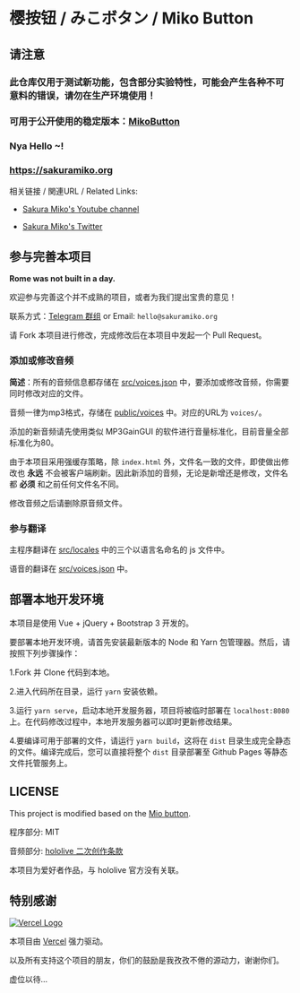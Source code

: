 # 樱按钮 / みこボタン / Miko Button

## 请注意

### 此仓库仅用于测试新功能，包含部分实验特性，可能会产生各种不可意料的错误，请勿在生产环境使用！

### 可用于公开使用的稳定版本：[MikoButton](https://github.com/VoiceButtonUnitedProject/MikoButton)

### Nya Hello ~!

### https://sakuramiko.org

相关链接 / 関連URL / Related Links:

* [Sakura Miko's Youtube channel](https://www.youtube.com/channel/UC-hM6YJuNYVAmUWxeIr9FeA)

* [Sakura Miko's Twitter](https://twitter.com/sakuramiko35)

## 参与完善本项目

**Rome was not built in a day.** 

欢迎参与完善这个并不成熟的项目，或者为我们提出宝贵的意见！

联系方式：[Telegram 群组](https://t.me/mikobutton)  or Email: `hello@sakuramiko.org`

请 Fork 本项目进行修改，完成修改后在本项目中发起一个 Pull Request。

### 添加或修改音频

**简述**：所有的音频信息都存储在 [src/voices.json](src/voices.json) 中，要添加或修改音频，你需要同时修改对应的文件。

音频一律为mp3格式，存储在 [public/voices](public/voices) 中。对应的URL为 `voices/`。

添加的新音频请先使用类似 MP3GainGUI 的软件进行音量标准化，目前音量全部标准化为80。

由于本项目采用强缓存策略，除 `index.html` 外，文件名一致的文件，即使做出修改也 **永远** 不会被客户端刷新。因此新添加的音频，无论是新增还是修改，文件名都 **必须** 和之前任何文件名不同。

修改音频之后请删除原音频文件。

### 参与翻译

主程序翻译在 [src/locales](src/locales) 中的三个以语言名命名的 js 文件中。

语音的翻译在 [src/voices.json](src/voices.json) 中。

## 部署本地开发环境

本项目是使用 Vue + jQuery + Bootstrap 3 开发的。

要部署本地开发环境，请首先安装最新版本的 Node 和 Yarn 包管理器。然后，请按照下列步骤操作：

1.Fork 并 Clone 代码到本地。

2.进入代码所在目录，运行 `yarn` 安装依赖。

3.运行 `yarn serve`，启动本地开发服务器，项目将被临时部署在 `localhost:8080` 上。在代码修改过程中，本地开发服务器可以即时更新修改结果。

4.要编译可用于部署的文件，请运行 `yarn build`，这将在 `dist` 目录生成完全静态的文件。编译完成后，您可以直接将整个 `dist` 目录部署至 Github Pages 等静态文件托管服务上。

## LICENSE

This project is modified based on the [Mio button](https://github.com/VoiceButtonUnitedProject/MioButton).

程序部分: MIT

音频部分: [hololive 二次创作条款](https://www.hololive.tv/terms)

本项目为爱好者作品，与 hololive 官方没有关联。

## 特别感谢

[![Vercel Logo](https://cdn.jsdelivr.net/gh/paizi/vue-test/vercel.svg)](https://vercel.com)

本项目由 [Vercel](https://vercel.com/) 强力驱动。

以及所有支持这个项目的朋友，你们的鼓励是我孜孜不倦的源动力，谢谢你们。

虚位以待...